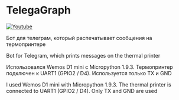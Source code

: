 # TelegaGraph

[![Youtube](https://img.youtube.com/vi/bRStFu05Uio/0.jpg)](https://www.youtube.com/watch?v=bRStFu05Uio)

Бот для телеграм, который распечатывает сообщения на термопринтере

Bot for Telegram, which prints messages on the thermal printer


Использовался Wemos D1 mini с Micropython 1.9.3. Термопринтер подключен к UART1 (GPIO2 / D4). Используется только TX и GND

I used Wemos D1 mini with Micropython 1.9.3. The thermal printer is connected to UART1 (GPIO2 / D4). Only TX and GND are used
